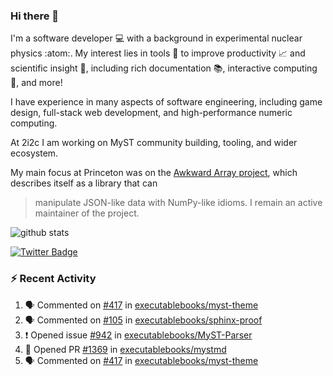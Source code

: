 ### Hi there 👋 

I'm a software developer 💻 with a background in experimental nuclear physics :atom:. My interest lies in tools :wrench: to improve productivity :chart_with_upwards_trend: and scientific insight :telescope:, including rich documentation 📚, interactive computing 🧮, and more! 

I have experience in many aspects of software engineering, including game design, full-stack web development, and high-performance numeric computing. 

At 2i2c I am working on MyST community building, tooling, and wider ecosystem. 

My main focus at Princeton was on the [Awkward Array project](awkward-array.org/), which describes itself as a library that can 
> manipulate JSON-like data with NumPy-like idioms. I remain an active maintainer of the project. 

![github stats](https://github-readme-stats.vercel.app/api?username=agoose77&show_icons=true&hide_rank=true&hide_title=true&bg_color=30,e76445,904e95&text_color=efe3ec&icon_color=efe3ec)
<!--
**agoose77/agoose77** is a ✨ _special_ ✨ repository because its `README.md` (this file) appears on your GitHub profile.

Here are some ideas to get you started:

- 🔭 I’m currently working on ...
- 🌱 I’m currently learning ...
- 👯 I’m looking to collaborate on ...
- 🤔 I’m looking for help with ...
- 💬 Ask me about ...
- 📫 How to reach me: ...
- 😄 Pronouns: ...
- ⚡ Fun fact: ...
-->

[![Twitter Badge](https://img.shields.io/twitter/follow/agoose77?style=flat-square&logo=Twitter&logoColor=white&color=cornflowerblue)](https://twitter.com/agoose77)

### :zap: Recent Activity

<!--START_SECTION:activity-->
1. 🗣 Commented on [#417](https://github.com/executablebooks/myst-theme/pull/417#issuecomment-2203554434) in [executablebooks/myst-theme](https://github.com/executablebooks/myst-theme)
2. 🗣 Commented on [#105](https://github.com/executablebooks/sphinx-proof/pull/105#issuecomment-2203484429) in [executablebooks/sphinx-proof](https://github.com/executablebooks/sphinx-proof)
3. ❗ Opened issue [#942](https://github.com/executablebooks/MyST-Parser/issues/942) in [executablebooks/MyST-Parser](https://github.com/executablebooks/MyST-Parser)
4. 💪 Opened PR [#1369](https://github.com/executablebooks/mystmd/pull/1369) in [executablebooks/mystmd](https://github.com/executablebooks/mystmd)
5. 🗣 Commented on [#417](https://github.com/executablebooks/myst-theme/pull/417#issuecomment-2200551084) in [executablebooks/myst-theme](https://github.com/executablebooks/myst-theme)
<!--END_SECTION:activity-->
